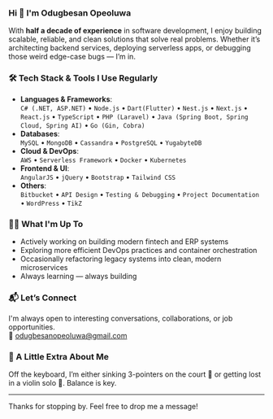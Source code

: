 ### Hi 👋 I'm Odugbesan Opeoluwa

With **half a decade of experience** in software development, I enjoy building scalable, reliable, and clean solutions that solve real problems. Whether it’s architecting backend services, deploying serverless apps, or debugging those weird edge-case bugs — I’m in.

### 🛠️ Tech Stack & Tools I Use Regularly

- **Languages & Frameworks**:  
  `C# (.NET, ASP.NET)` • `Node.js` • `Dart(Flutter)` • `Nest.js` • `Next.js` • `React.js` • `TypeScript` • `PHP (Laravel)` • `Java (Spring Boot, Spring Cloud, Spring AI)`  • `Go (Gin, Cobra)`  
- **Databases**:  
  `MySQL` • `MongoDB` • `Cassandra` • `PostgreSQL` • `YugabyteDB`  
- **Cloud & DevOps**:  
  `AWS` • `Serverless Framework` • `Docker` • `Kubernetes`  
- **Frontend & UI**:  
  `AngularJS` • `jQuery` • `Bootstrap` • `Tailwind CSS`    
- **Others**:  
  `Bitbucket` • `API Design` • `Testing & Debugging` • `Project Documentation` • `WordPress` • `TikZ`

### 👨‍💻 What I'm Up To
- Actively working on building modern fintech and ERP systems  
- Exploring more efficient DevOps practices and container orchestration  
- Occasionally refactoring legacy systems into clean, modern microservices  
- Always learning — always building  

### 📬 Let’s Connect
I'm always open to interesting conversations, collaborations, or job opportunities.  
📧 odugbesanopeoluwa@gmail.com  

### 🎻 A Little Extra About Me
Off the keyboard, I’m either sinking 3-pointers on the court 🏀 or getting lost in a violin solo 🎻. Balance is key.

---

Thanks for stopping by. Feel free to drop me a message!
